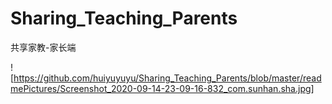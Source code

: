 # Sharing_Teaching_Parents
共享家教-家长端

![https://github.com/huiyuyuyu/Sharing_Teaching_Parents/blob/master/readmePictures/Screenshot_2020-09-14-23-09-16-832_com.sunhan.sha.jpg]
